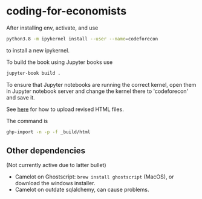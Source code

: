 # coding-for-economists

After installing env, activate, and use

```bash
python3.8 -m ipykernel install --user --name=codeforecon
```

to install a new ipykernel.

To build the book using Jupyter books use

```bash
jupyter-book build .
```

To ensure that Jupyter notebooks are running the correct kernel, open them in Jupyter notebook server and change the kernel there to 'codeforecon' and save it.

See [here](https://jupyterbook.org/publish/gh-pages.html) for how to upload revised HTML files.

The command is

```bash
ghp-import -n -p -f _build/html
```

## Other dependencies

(Not currently active due to latter bullet)

- Camelot on Ghostscript: `brew install ghostscript` (MacOS), or download the windows installer.
- Camelot on outdate sqlalchemy, can cause problems.
